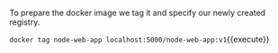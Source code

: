 To prepare the docker image we tag it and specify our newly created registry.

`docker tag node-web-app localhost:5000/node-web-app:v1`{{execute}}